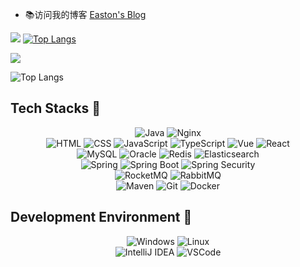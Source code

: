 <!--
**eastonyangxu/eastonyangxu** is a ✨ _special_ ✨ repository because its `README.md` (this file) appears on your GitHub profile.

Here are some ideas to get you started:

- 🔭 I’m currently working on ...
- 🌱 I’m currently learning ...
- 👯 I’m looking to collaborate on ...
- 🤔 I’m looking for help with ...
- 💬 Ask me about ...
- 📫 How to reach me: ...
- 😄 Pronouns: ...
- ⚡ Fun fact: ...
-->
- 📚访问我的博客 [Easton's Blog](https://eastonyangxu.github.io/)

[![](https://github-readme-stats.vercel.app/api?username=eastonyangxu&show_icons=true&theme=github_dark_dimmed)](https://github.com/eastonyangxu/eastonyangxu.github.io)
[![Top Langs](https://github-readme-stats.vercel.app/api/top-langs/?username=eastonyangxu&layout=compact)](https://github.com/eastonyangxu/eastonyangxu.github.io)

![](https://github-readme-stats.vercel.app/api?username=eastonyangxu&show_icons=true&theme=github_dark_dimmed)

![Top Langs](https://github-readme-stats.vercel.app/api/top-langs/?username=eastonyangxu&layout=compact)

## Tech Stacks 🐾

<p align="center">
    <img alt="Java" src="https://img.shields.io/badge/Java-3572a5?style=flat-square&logo=CoffeeScript&logoColor=white">
    <img alt="Nginx" src="https://img.shields.io/badge/Nginx-009639?style=flat-square&logo=Nginx&logoColor=white">
    <br/>
    <img alt="HTML" src="https://img.shields.io/badge/HTML-E34F26?style=flat-square&logo=html5&logoColor=white">
    <img alt="CSS" src="https://img.shields.io/badge/CSS-563d7c?style=flat-square&logo=css3">
    <img alt="JavaScript" src="https://img.shields.io/badge/JavaScript-3655FF?style=flat-square&logo=javascript&logoColor=white">
    <img alt="TypeScript" src="https://img.shields.io/badge/TypeScript-3178C6?style=flat-square&logo=typescript&logoColor=white">
    <img alt="Vue" src="https://img.shields.io/badge/Vue.js-4FC08D?style=flat-square&logo=vue.js&logoColor=white">
    <img alt="React" src="https://img.shields.io/badge/React-0088CC?style=flat-square&logo=React&logoColor=white">
    <br/>
    <img alt="MySQL" src="https://img.shields.io/badge/MySQL-4479A1?style=flat-square&logo=MySQL&logoColor=white">
    <img alt="Oracle" src="https://img.shields.io/badge/Oracle-F80000?style=flat-square&logo=Oracle&logoColor=white">
    <img alt="Redis" src="https://img.shields.io/badge/Redis-DC382D?style=flat-square&logo=Redis&logoColor=white">
    <img alt="Elasticsearch" src="https://img.shields.io/badge/Elasticsearch-005571?style=flat-square&logo=Elasticsearch&logoColor=white">
    <br/>
    <img alt="Spring" src="https://img.shields.io/badge/Spring-6DB33F?style=flat-square&logo=Spring&logoColor=white">
    <img alt="Spring Boot" src="https://img.shields.io/badge/Spring Boot-bc8362?style=flat-square&logo=Spring-Boot&logoColor=white">
    <img alt="Spring Security" src="https://img.shields.io/badge/Spring Security-555555?style=flat-square&logo=Spring-Security&logoColor=white">
    <br/>
    <img alt="RocketMQ" src="https://img.shields.io/badge/RocketMQ-D77310?style=flat-square&logo=Apache RocketMQ&logoColor=white">
    <img alt="RabbitMQ" src="https://img.shields.io/badge/RabbitMQ-FF6600?style=flat-square&logo=RabbitMQ&logoColor=white">
    <br/>
    <img alt="Maven" src="https://img.shields.io/badge/Maven-3D95CE?style=flat-square&logo=MakerBot&logoColor=white">
    <img alt="Git" src="https://img.shields.io/badge/Git-F05032?style=flat-square&logo=Git&logoColor=white">
    <img alt="Docker" src="https://img.shields.io/badge/Docker-2496ED?style=flat-square&logo=Docker&logoColor=white">
</p>

## Development Environment 🍻

<p align="center">
    <img alt="Windows" src="https://img.shields.io/badge/Windows-0078D6?style=flat-square&logo=Windows&logoColor=white">
    <img alt="Linux" src="https://img.shields.io/badge/Linux-FCC624?style=flat-square&logo=Linux&logoColor=black">
    <br/>
    <img alt="IntelliJ IDEA" src="https://img.shields.io/badge/IntelliJ IDEA-000000?style=flat-square&logo=IntelliJ-IDEA&logoColor=white">
    <img alt="VSCode" src="https://img.shields.io/badge/VSCode-3860c4?style=flat-square&logo=visual-studio-code&logoColor=white">
</p>

